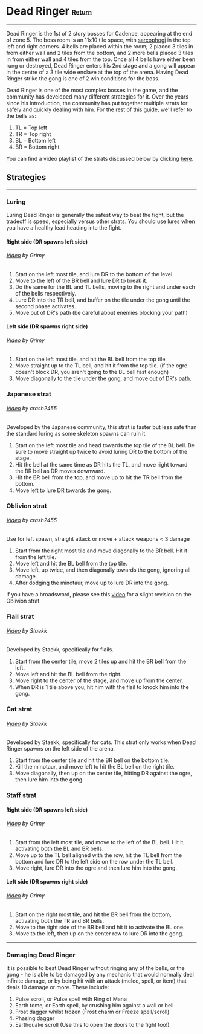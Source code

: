 # Dead Ringer <small><sub><sup>[Return](./)</sup></sub></small>
---
Dead Ringer is the 1st of 2 story bosses for Cadence, appearing at the end of zone 5.  The boss room is an 11x10 tile space, with [sarcophogi](../enemies/sarcophagi) in the top left and right corners.  4 bells are placed within the room; 2 placed 3 tiles in from either wall and 2 tiles from the bottom, and 2 more bells placed 3 tiles in from either wall and 4 tiles from the top.  Once all 4 bells have either been rung or destroyed, Dead Ringer enters his 2nd stage and a gong will appear in the centre of a 3 tile wide enclave at the top of the arena.  Having Dead Ringer strike the gong is one of 2 win conditions for the boss.

Dead Ringer is one of the most complex bosses in the game, and the community has developed many different strategies for it.  Over the years since his introduction, the community has put together multiple strats for safely and quickly dealing with him.  For the rest of this guide, we'll refer to the bells as:
  1) TL = Top left
  2) TR = Top right
  3) BL = Bottom left
  4) BR = Bottom right

You can find a video playlist of the strats discussed below by clicking [here](https://www.youtube.com/watch?v=ZjK1oEm8MY8&list=PLJUhDoVZKFEgt8Saw1LyLTDadZ09vGUaZ).
## Strategies
---
### Luring
Luring Dead Ringer is generally the safest way to beat the fight, but the tradeoff is speed, especially versus other strats.  You should use lures when you have a healthy lead heading into the fight.

#### Right side (DR spawns left side)
###### [Video](https://www.youtube.com/watch?v=K0Ly6x5amGA&t=56) by Grimy
1. Start on the left most tile, and lure DR to the bottom of the level.
2. Move to the left of the BR bell and lure DR to break it.
3. Do the same for the BL and TL bells, moving to the right and under each of the bells respectively.
4. Lure DR into the TR bell, and buffer on the tile under the gong until the second phase activates.
5. Move out of DR's path (be careful about enemies blocking your path)

#### Left side (DR spawns right side)
###### [Video](https://www.youtube.com/watch?v=K0Ly6x5amGA) by Grimy
1. Start on the left most tile, and hit the BL bell from the top tile.
2. Move straight up to the TL bell, and hit it from the top tile. (if the ogre doesn't block DR, you aren't going to the BL bell fast enough)
3. Move diagonally to the tile under the gong, and move out of DR's path.

### Japanese strat
###### [Video](http://www.youtube.com/watch?v=ZjK1oEm8MY8) by crash2455</small>
Developed by the Japanese community, this strat is faster but less safe than the standard luring as some skeleton spawns can ruin it.

1. Start on the left most tile and head towards the top tile of the BL bell. Be sure to move straight up twice to avoid luring DR to the bottom of the stage.
2. Hit the bell at the same time as DR hits the TL, and move right toward the BR bell as DR moves downward.
3. Hit the BR bell from the top, and move up to hit the TR bell from the bottom.
4. Move left to lure DR towards the gong.

### Oblivion strat
###### [Video](https://www.youtube.com/watch?v=n9reINxktx4&t=47s) by crash2455

Use for left spawn, straight attack or move + attack weapons < 3 damage

1. Start from the right most tile and move diagonally to the BR bell. Hit it from the left tile. 
2. Move left and hit the BL bell from the top tile.
3. Move left, up twice, and then diagonally towards the gong, ignoring all damage.
4. After dodging the minotaur, move up to lure DR into the gong.

If you have a broadsword, please see this [video](https://www.youtube.com/watch?v=3ZkAu2SBSfQ) for a slight revision on the Oblivion strat.

### Flail strat
###### [Video](https://www.youtube.com/watch?v=ecLiJnxDVgw) by Staekk
Developed by Staekk, specifically for flails.

1. Start from the center tile, move 2 tiles up and hit the BR bell from the left. 
2. Move left and hit the BL bell from the right.
3. Move right to the center of the stage, and move up from the center.
4. When DR is 1 tile above you, hit him with the flail to knock him into the gong.

### Cat strat
###### [Video](http://www.youtube.com/watch?v=6N5UxyujGOM) by Staekk
Developed by Staekk, specifically for cats.  This strat only works when Dead Ringer spawns on the left side of the arena.

1. Start from the center tile and hit the BR bell on the bottom tile.
2. Kill the minotaur, and move left to hit the BL bell on the right tile.
3. Move diagonally, then up on the center tile, hitting DR against the ogre, then lure him into the gong.

### Staff strat

#### Right side (DR spawns left side)
###### [Video](http://www.youtube.com/watch?v=FlbRsjhWkJ0) by Grimy

1. Start from the left most tile, and move to the left of the BL bell. Hit it, activating both the BL and BR bells.
2. Move up to the TL bell aligned with the row, hit the TL bell from the bottom and lure DR to the left side on the row under the TL bell. 
3. Move right, lure DR into the ogre and then lure him into the gong.

#### Left side (DR spawns right side)
###### [Video](http://www.youtube.com/watch?v=ayiaDlB2TpQ) by Grimy

1. Start on the right most tile, and hit the BR bell from the bottom, activating both the TR and BR bells.
2. Move to the right side of the BR bell and hit it to activate the BL one.
3. Move to the left, then up on the center row to lure DR into the gong.

---
### Damaging Dead Ringer
It is possible to beat Dead Ringer without ringing any of the bells, or the gong - he is able to be damaged by any mechanic that would normally deal infinite damage, or by being hit with an attack (melee, spell, or item) that deals 10 damage or more.  These include:

1. Pulse scroll, or Pulse spell with Ring of Mana
2. Earth tome, or Earth spell, by crushing him against a wall or bell
3. Frost dagger whilst frozen (Frost charm or Freeze spell/scroll)
4. Phasing dagger
5. Earthquake scroll (Use this to open the doors to the fight too!)
